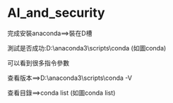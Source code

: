 # AI_and_security
完成安裝anaconda==>裝在D槽

測試是否成功:D:\anaconda3\scripts\conda (如圖conda)

可以看到很多指令參數

查看版本==>D:\anaconda3\scripts\conda -V

查看目錄==>conda list (如圖conda list)
